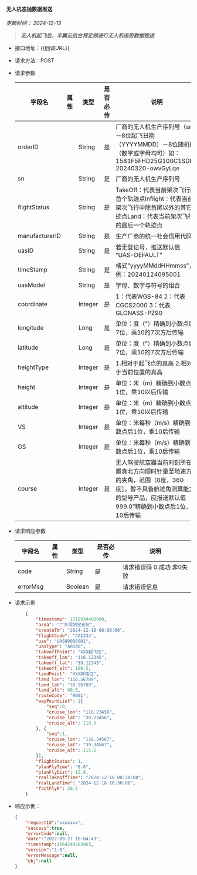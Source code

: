 #### 无人机态抛数据推送
*更新时间： 2024-12-13*
> ***无人机起飞后，丰翼云后台将定频进行无人机态势数据推送***

- 接口地址：{{回调URL}}
- 请求方法：POST
- 请求参数

    |字段名			    |属性	    |类型	|是否必传   |说明                             |
    |-------------------|-----------|-------|-----------|---------------------------------|
	|orderID			|			|String	|是			|厂商的无人机生产序列号（sn）－8位起飞日期（YYYYMMDD）－8位随机码（数字或字母均可）如：1581F5FHD25G100C1SDN-20240320-owvGyLqe|	
	|sn                 |			|String	|是			|厂商的无人机生产序列号|	
	|flightStatus		|			|String	|是			|TakeOff：代表当前架次飞行的首个轨迹点Inflight：代表当前架次飞行中除首尾以外的其它轨迹点Land：代表当前架次飞行的最后一个轨迹点|
	|manufacturerID     |			|String |是     	|生产厂商的统一社会信用代码|
    |uasID              |			|String |是     	|若无登记号，推送默认值 “UAS-DEFAULT"|
    |timeStamp          |			|String |是     	|格式"yyyyMMddHHmmss"，例：20240124095001|
    |uasModel           |			|String |是     	|字母、数字与符号的组合|
    |coordinate         |			|Integer|是     	|1：代表WGS-84 2：代表CGCS2000 3：代表GLONASS-PZ90|
    |longitude          |			|Long   |是     	|单位：度（°）精确到小数点后7位，乘10的7次方后传输|
    |latitude           |			|Long   |是     	|单位：度（°）精确到小数点后7位，乘10的7次方后传输|
    |heightType         |			|Integer|是     	|1.相对于起飞点的真高  2.相对于当前位置的真高|
    |height             |			|Integer|是     	|单位：米（m）精确到小数点后1位，乘10以后传输|
    |altitude           |			|Integer|是     	|单位：米（m）精确到小数点后1位，乘10以后传输|
    |VS                 |			|Integer|是     	|单位：米每秒（m/s）精确到小数点后1位，乘10后传输|
    |GS                 |			|Integer|是     	|单位：米每秒（m/s）精确到小数点后1位，乘10后传输|
    |course             |			|Integer|是     	|无人驾驶航空器当前时刻所在位置真北方向顺时针量至地速方向的夹角，范围（0度，360度］。暂不具备航迹角测算能力的型号产品，应报送默认值999.0”精确到小数点后1位，乘10后传输|
	
- 请求响应参数

    |字段名	 		|属性	    |类型	|是否必传	|说明	                  |
    |---------------|-----------|-------|-----------|-------------------------|
	|code 			|			|String	|是			|请求错误码 0:成功 非0失败|
	|errorMsg		|			|Boolean|是			|请求错误信息             |


					

- 请求示例
    ```json
        {
        	"timestamp": 1718934400000,
        	"area": "广东深圳宝安区",
        	"createTm": "2024-12-18 08:00:00",
        	"flightCode": "CA1234",
        	"uas": "UAS80000001",
        	"uasType": "ARK40",
        	"takeoffPoint": "XXX起飞位",
        	"takeoff_lon": "116.12345",
        	"takeoff_lat": "39.12345",
        	"takeoff_alt": 100.5,
        	"landPoint": "XXX降落位",
        	"land_lon": "116.56789",
        	"land_lat": "39.56789",
        	"land_alt": 90.5,
        	"routeCode": "R001",
        	"wayPointList": [{
        	    "seq":0,
        		"cruise_lon": "116.23456",
        		"cruise_lat": "39.23456",
        		"cruise_alt": 110.5
        	}, {
        	    "seq":1,
        		"cruise_lon": "116.34567",
        		"cruise_lat": "39.34567",
        		"cruise_alt": 115.5
        	}],
        	"flightStatus": 1,
        	"planFlyTime": "8.6",
        	"planFlyDist": 15.8,
        	"realTakeoffTime": "2024-12-18 08:30:00",
        	"realLandTime": "2024-12-18 10:30:00",
        	"factFlyR": 20.5
        }
    ```
- 响应示例：
   
    ```json
	{
        "requestId":"xxxxxxx",
        "success":true,
        "errorCode":null,
        "date":"2022-09-27 10:04:43",
        "timestamp":1664244283963,
        "version":"1.0",
        "errorMessage":null,
        "obj":null      
	}
    ```